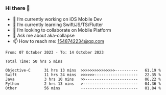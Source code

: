 ### Hi there 👋

<!--
**AkaShark/AkaShark** is a ✨ _special_ ✨ repository because its `README.md` (this file) appears on your GitHub profile.

Here are some ideas to get you started:
-->

- 🔭 I’m currently working on iOS Mobile Dev
- 🌱 I’m currently learning Swift/JS/TS/Flutter
- 👯 I’m looking to collaborate on Mobile Platform 
- 💬 Ask me about aka-collapse
- 📫 How to reach me: 1548742234@qq.com


<!--START_SECTION:waka-->

```all_time
From: 07 October 2023 - To: 14 October 2023

Total Time: 50 hrs 5 mins

Objective-C      31 hrs 13 mins  >>>>>>>>>>>>>>>----------   61.19 %
Swift            11 hrs 24 mins  >>>>>>-------------------   22.35 %
Java             3 hrs 10 mins   >>-----------------------   06.22 %
Python           2 hrs 13 mins   >------------------------   04.36 %
Other            56 mins         -------------------------   01.84 %
```

<!--END_SECTION:waka-->

<!-- 
[![Anurag's github stats](https://github-readme-stats.vercel.app/api?username=AkaShark&show_icons=true&theme=radical)](https://github.com/anuraghazra/github-readme-stats)

[![Top Langs](https://github-readme-stats.vercel.app/api/top-langs/?username=AkaShark&layout=compact)](https://github.com/anuraghazra/github-readme-stats)
-->
